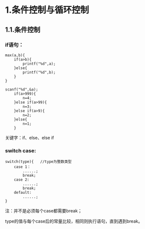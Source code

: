 # 1.条件控制与循环控制
## 1.1.条件控制
### if语句：
```
max(a,b){
    if(a>b){
        printf("%d",a);
    }else{
        printf("%d",b);
    }
}
```
```
scanf("%d",&a);
    if(a>999){
        n=4;
    }else if(a>99){
        n=3;
    }else if(a>9){
        n=2;
    }else{
        n=1;
    }
   ```
关键字：if、else、else if 
### switch case:
```
switch(type){   //type为整数类型
    case 1：
        ......;
        break;
    case 2:
        ......;
        break;
    default:
        ......;
}
```
注：并不是必须每个case都需要break；

   type的值与每个case后的常量比较，相同则执行语句，直到遇到break。 
    
